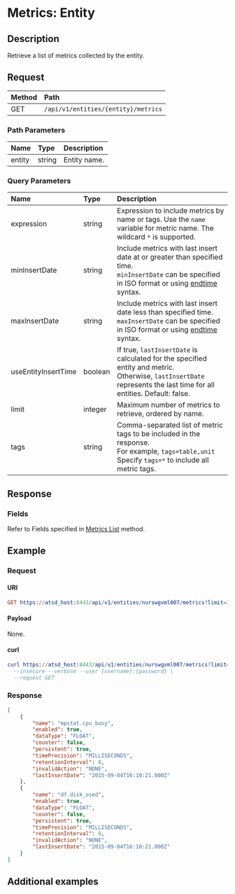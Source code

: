 # Metrics: Entity

## Description

Retrieve a list of metrics collected by the entity.

## Request

| **Method** | **Path** | 
|:---|:---|
| GET | `/api/v1/entities/{entity}/metrics` |

### Path Parameters 

|**Name**|**Type**|**Description**|
|:---|:---|:---|
| entity |string|Entity name.|

### Query Parameters 

|**Name**|**Type**|**Description**|
|:--|:--|:--|
| expression | string | Expression to include metrics by name or tags. Use the `name` variable for metric name. The wildcard `*` is supported.|
| minInsertDate | string | Include metrics with last insert date at or greater than specified time. <br>`minInsertDate` can be specified in ISO format or using [endtime](/end-time-syntax.md) syntax.|
| maxInsertDate | string | Include metrics with last insert date less than specified time.<br>`maxInsertDate` can be specified in ISO format or using [endtime](/end-time-syntax.md) syntax.|
| useEntityInsertTime | boolean | If true, `lastInsertDate` is calculated for the specified entity and metric.<br>Otherwise, `lastInsertDate` represents the last time for all entities. Default: false. |
| limit | integer | Maximum number of metrics to retrieve, ordered by name. |
| tags | string | Comma-separated list of metric tags to be included in the response.<br>For example, `tags=table,unit`<br>Specify `tags=*` to include all metric tags.|

## Response

### Fields

Refer to Fields specified in [Metrics List](/docs/api/meta/metric/list.md#fields) method.

## Example

### Request

#### URI

```elm
GET https://atsd_host:8443/api/v1/entities/nurswgvml007/metrics?limit=2
```

#### Payload

None.

#### curl

```elm
curl https://atsd_host:8443/api/v1/entities/nurswgvml007/metrics?limit=2 \
  --insecure --verbose --user {username}:{password} \
  --request GET
``` 

### Response

```json
[
    {
        "name": "mpstat.cpu_busy",
        "enabled": true,
        "dataType": "FLOAT",
        "counter": false,
        "persistent": true,
        "timePrecision": "MILLISECONDS",
        "retentionInterval": 0,
        "invalidAction": "NONE",
        "lastInsertDate": "2015-09-04T16:10:21.000Z"
    },
    {
        "name": "df.disk_used",
        "enabled": true,
        "dataType": "FLOAT",
        "counter": false,
        "persistent": true,
        "timePrecision": "MILLISECONDS",
        "retentionInterval": 0,
        "invalidAction": "NONE",
        "lastInsertDate": "2015-09-04T16:10:21.000Z"
    }
]
```

## Additional examples
